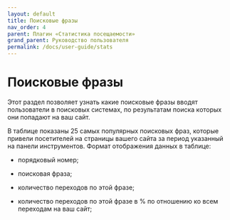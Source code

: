 ```yaml
---
layout: default
title: Поисковые фразы
nav_order: 4
parent: Плагин «Статистика посещаемости»
grand_parent: Руководство пользователя
permalink: /docs/user-guide/stats
---
```


# Поисковые фразы

Этот раздел позволяет узнать какие поисковые фразы вводят пользователи в поисковых системах, по результатам поиска которых они попадают на ваш сайт.

В таблице показаны 25 самых популярных поисковых фраз, которые привели посетителей на страницы вашего сайта за период указанный на панели инструментов. Формат отображения данных в таблице:

* порядковый номер;

* поисковая фраза;

* количество переходов по этой фразе;

* количество переходов по этой фразе в % по отношению ко всем переходам на ваш сайт;
